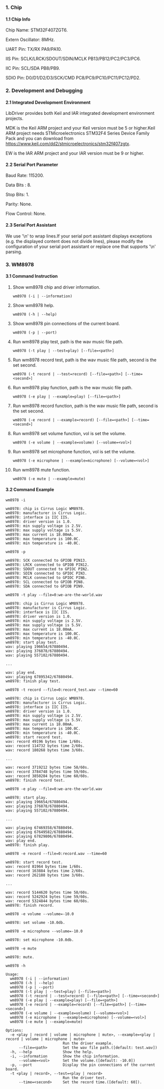 ### 1. Chip

#### 1.1 Chip Info

Chip Name: STM32F407ZGT6.

Extern Oscillator: 8MHz.

UART Pin: TX/RX PA9/PA10.

IIS Pin: SCLK/LRCK/SDOUT/SDIN/MCLK PB13/PB12/PC2/PC3/PC6.

IIC Pin: SCL/SDA PB8/PB9.

SDIO Pin: D0/D1/D2/D3/SCK/CMD PC8/PC9/PC10/PC11/PC12/PD2.

### 2. Development and Debugging

#### 2.1 Integrated Development Environment

LibDriver provides both Keil and IAR integrated development environment projects.

MDK is the Keil ARM project and your Keil version must be 5 or higher.Keil ARM project needs STMicroelectronics STM32F4 Series Device Family Pack and you can download from https://www.keil.com/dd2/stmicroelectronics/stm32f407zgtx.

EW is the IAR ARM project and your IAR version must be 9 or higher.

#### 2.2 Serial Port Parameter

Baud Rate: 115200.

Data Bits : 8.

Stop Bits: 1.

Parity: None.

Flow Control: None.

#### 2.3 Serial Port Assistant

We use '\n' to wrap lines.If your serial port assistant displays exceptions (e.g. the displayed content does not divide lines), please modify the configuration of your serial port assistant or replace one that supports '\n' parsing.

### 3. WM8978

#### 3.1 Command Instruction

1. Show wm8978 chip and driver information.

   ```shell
   wm8978 (-i | --information)
   ```

2. Show wm8978 help.

   ```shell
   wm8978 (-h | --help)
   ```

3. Show wm8978 pin connections of the current board.

   ```shell
   wm8978 (-p | --port)
   ```

4. Run wm8978 play test, path is the wav music file path.

   ```shell
   wm8978 (-t play | --test=play) [--file=<path>]
   ```

5. Run wm8978 record test, path is the wav music file path, second is the set second.

   ```shell
   wm8978 (-t record | --test=record) [--file=<path>] [--time=<second>]
   ```

6. Run wm8978 play function, path is the wav music file path.

   ```shell
   wm8978 (-e play | --example=play) [--file=<path>]
   ```

7. Run wm8978 record function, path is the wav music file path, second is the set second.

   ```shell
   wm8978 (-e record | --example=record) [--file=<path>] [--time=<second>]
   ```

8. Run wm8978 set volume function, vol is set the volume.

   ```shell
   wm8978 (-e volume | --example=volume) [--volume=<vol>]
   ```

9. Run wm8978 set microphone function, vol is set the volume.

   ```shell
   wm8978 (-e microphone | --example=microphone) [--volume=<vol>]
   ```

10. Run wm8978 mute function.
    
    ```shell
    wm8978 (-e mute | --example=mute)
    ```

#### 3.2 Command Example

```shell
wm8978 -i

wm8978: chip is Cirrus Logic WM8978.
wm8978: manufacturer is Cirrus Logic.
wm8978: interface is IIC IIS.
wm8978: driver version is 1.0.
wm8978: min supply voltage is 2.5V.
wm8978: max supply voltage is 5.5V.
wm8978: max current is 18.00mA.
wm8978: max temperature is 100.0C.
wm8978: min temperature is -40.0C.
```

```shell
wm8978 -p

wm8978: SCK connected to GPIOB PIN13.
wm8978: LRCK connected to GPIOB PIN12.
wm8978: SDOUT connected to GPIOC PIN2.
wm8978: SDIN connected to GPIOC PIN3.
wm8978: MCLK connected to GPIOC PIN6.
wm8978: SCL connected to GPIOB PIN8.
wm8978: SDA connected to GPIOB PIN9.
```

```shell
wm8978 -t play --file=0:we-are-the-world.wav

wm8978: chip is Cirrus Logic WM8978.
wm8978: manufacturer is Cirrus Logic.
wm8978: interface is IIC IIS.
wm8978: driver version is 1.0.
wm8978: min supply voltage is 2.5V.
wm8978: max supply voltage is 5.5V.
wm8978: max current is 18.00mA.
wm8978: max temperature is 100.0C.
wm8978: min temperature is -40.0C.
wm8978: start play test.
wav: playing 196654/67880494.
wav: playing 376878/67880494.
wav: playing 557102/67880494.

...

wav: play end.
wav: playing 67895342/67880494.
wm8978: finish play test.
```

```shell
wm8978 -t record --file=0:record_test.wav --time=60

wm8978: chip is Cirrus Logic WM8978.
wm8978: manufacturer is Cirrus Logic.
wm8978: interface is IIC IIS.
wm8978: driver version is 1.0.
wm8978: min supply voltage is 2.5V.
wm8978: max supply voltage is 5.5V.
wm8978: max current is 18.00mA.
wm8978: max temperature is 100.0C.
wm8978: min temperature is -40.0C.
wm8978: start record test.
wav: record 49196 bytes time 1/60s.
wav: record 114732 bytes time 2/60s.
wav: record 180268 bytes time 3/60s.

...

wav: record 3719212 bytes time 58/60s.
wav: record 3784748 bytes time 59/60s.
wav: record 3850284 bytes time 60/60s.
wm8978: finish record test.
```

```shell
wm8978 -e play --file=0:we-are-the-world.wav

wm8978: start play.
wav: playing 196654/67880494.
wav: playing 376878/67880494.
wav: playing 557102/67880494.

...

wav: playing 67469358/67880494.
wav: playing 67649582/67880494.
wav: playing 67829806/67880494.
wav: play end.
wm8978: finish play.
```

```shell
wm8978 -e record --file=0:record.wav --time=60

wm8978: start record test.
wav: record 81964 bytes time 1/60s.
wav: record 163884 bytes time 2/60s.
wav: record 262188 bytes time 3/60s.

...

wav: record 5144620 bytes time 58/60s.
wav: record 5242924 bytes time 59/60s.
wav: record 5324844 bytes time 60/60s.
wm8978: finish record.
```

```shell
wm8978 -e volume --volume=-10.0

wm8978: set volume -10.0db.
```

```shell
wm8978 -e microphone --volume=-10.0

wm8978: set microphone -10.0db.
```

```shell
wm8978 -e mute

wm8978: mute.
```

```shell
wm8978 -h

Usage:
  wm8978 (-i | --information)
  wm8978 (-h | --help)
  wm8978 (-p | --port)
  wm8978 (-t play | --test=play) [--file=<path>]
  wm8978 (-t record | --test=record) [--file=<path>] [--time=<second>]
  wm8978 (-e play | --example=play) [--file=<path>]
  wm8978 (-e record | --example=record) [--file=<path>] [--time=<second>]
  wm8978 (-e volume | --example=volume) [--volume=<vol>]
  wm8978 (-e microphone | --example=microphone) [--volume=<vol>]
  wm8978 (-e mute | --example=mute)

Options:
  -e <play | record | volume | microphone | mute>, --example=<play | record | volume | microphone | mute>
                          Run the driver example.
      --file=<path>       Set the wav file path.([default: test.wav])
  -h, --help              Show the help.
  -i, --information       Show the chip information.
      --volume=<vol>      Set the volume.([default: -10.0])
  -p, --port              Display the pin connections of the current board.
  -t <play | record>, --test=<play | record>
                          Run the driver test.
      --time=<second>     Set the record time.([default: 60]).
```

